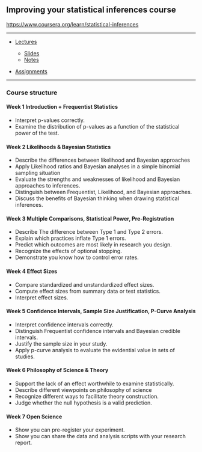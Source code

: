 ## Improving your statistical inferences course
https://www.coursera.org/learn/statistical-inferences

---
* [Lectures](/Lectures)

  - [Slides](/Lectures/Slides)
  - [Notes](/Lectures/Notes)
* [Assignments](/Assignments)
---
### Course structure

#### Week 1 Introduction + Frequentist Statistics
- Interpret p-values correctly.
- Examine the distribution of p-values as a function of the statistical power of the test.

#### Week 2 Likelihoods & Bayesian Statistics
- Describe the differences between likelihood and Bayesian approaches
- Apply Likelihood ratios and Bayesian analyses in a simple binomial sampling situation
- Evaluate the strengths and weaknesses of likelihood and Bayesian approaches to inferences.
- Distinguish between Frequentist, Likelihood, and Bayesian approaches.
- Discuss the benefits of Bayesian thinking when drawing statistical inferences.

#### Week 3 Multiple Comparisons, Statistical Power, Pre-Registration
- Describe The difference between Type 1 and Type 2 errors.
- Explain which practices inflate Type 1 errors.
- Predict which outcomes are most likely in research you design.
- Recognize the effects of optional stopping.
- Demonstrate you know how to control error rates.

#### Week 4 Effect Sizes
- Compare standardized and unstandardized effect sizes.
- Compute effect sizes from summary data or test statistics.
- Interpret effect sizes.

#### Week 5 Confidence Intervals, Sample Size Justification, P-Curve Analysis
- Interpret confidence intervals correctly.
- Distinguish Frequentist confidence intervals and Bayesian credible intervals.
- Justify the sample size in your study.
- Apply p-curve analysis to evaluate the evidential value in sets of studies.

#### Week 6 Philosophy of Science & Theory
- Support the lack of an effect worthwhile to examine statistically.
- Describe different viewpoints on philosophy of science
- Recognize different ways to facilitate theory construction.
- Judge whether the null hypothesis is a valid prediction.

#### Week 7 Open Science
- Show you can pre-register your experiment.
- Show you can share the data and analysis scripts with your research report.
